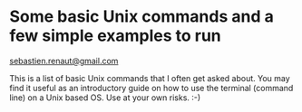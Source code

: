 # Some basic Unix commands and a few simple examples to run
sebastien.renaut@gmail.com

This is a list of basic Unix commands that I often get asked about. 
You may find it useful as an introductory guide on how to use the terminal (command line) on a Unix based OS. Use at your own risks. :-) 

